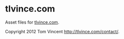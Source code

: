 # tlvince.com

Asset files for [tlvince.com][1].

Copyright 2012 Tom Vincent <http://tlvince.com/contact/>.

  [1]: http://tlvince.com/
